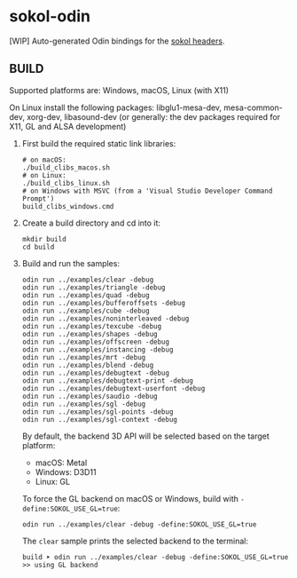 # sokol-odin

[WIP] Auto-generated Odin bindings for the [sokol headers](https://github.com/floooh/sokol).

## BUILD

Supported platforms are: Windows, macOS, Linux (with X11)

On Linux install the following packages: libglu1-mesa-dev, mesa-common-dev, xorg-dev, libasound-dev
(or generally: the dev packages required for X11, GL and ALSA development)

1. First build the required static link libraries:

    ```
    # on macOS:
    ./build_clibs_macos.sh
    # on Linux:
    ./build_clibs_linux.sh
    # on Windows with MSVC (from a 'Visual Studio Developer Command Prompt')
    build_clibs_windows.cmd
    ```

2. Create a build directory and cd into it:
    ```
    mkdir build
    cd build
    ```

3. Build and run the samples:
    ```
    odin run ../examples/clear -debug
    odin run ../examples/triangle -debug
    odin run ../examples/quad -debug
    odin run ../examples/bufferoffsets -debug
    odin run ../examples/cube -debug
    odin run ../examples/noninterleaved -debug
    odin run ../examples/texcube -debug
    odin run ../examples/shapes -debug
    odin run ../examples/offscreen -debug
    odin run ../examples/instancing -debug
    odin run ../examples/mrt -debug
    odin run ../examples/blend -debug
    odin run ../examples/debugtext -debug
    odin run ../examples/debugtext-print -debug
    odin run ../examples/debugtext-userfont -debug
    odin run ../examples/saudio -debug
    odin run ../examples/sgl -debug
    odin run ../examples/sgl-points -debug
    odin run ../examples/sgl-context -debug
    ```

    By default, the backend 3D API will be selected based on the target platform:

    - macOS: Metal
    - Windows: D3D11
    - Linux: GL

    To force the GL backend on macOS or Windows, build with ```-define:SOKOL_USE_GL=true```:

    ```
    odin run ../examples/clear -debug -define:SOKOL_USE_GL=true
    ```

    The ```clear``` sample prints the selected backend to the terminal:

    ```
    build ➤ odin run ../examples/clear -debug -define:SOKOL_USE_GL=true
    >> using GL backend
    ```

